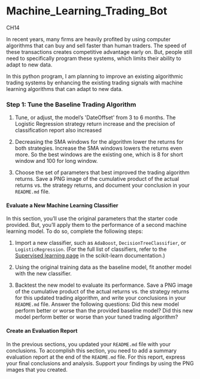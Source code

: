 # Machine_Learning_Trading_Bot
CH14

In recent years, many firms are heavily profited by using computer algorithms that can buy and sell faster than human traders. The speed of these transactions creates competitive advantage early on. But, people still need to specifically program these systems, which limits their ability to adapt to new data. 

In this python program, I am planning to improve an existing algorithmic trading systems by enhancing the existing trading signals with machine learning algorithms that can adapt to new data.

### Step 1: Tune the Baseline Trading Algorithm

1. Tune, or adjust, the model’s 'DateOffset' from 3 to 6 months. The Logistic Regression strategy return increase and the precision of classification report also increased

2. Decreasing the SMA windows for the algorithm lower the returns for both strategies. Increase the SMA windows lowers the returns even more. So the best windows are the existing one, which is 8 for short window and 100 for long window.

3. Choose the set of parameters that best improved the trading algorithm returns. Save a PNG image of the cumulative product of the actual returns vs. the strategy returns, and document your conclusion in your `README.md` file.

#### Evaluate a New Machine Learning Classifier

In this section, you’ll use the original parameters that the starter code provided. But, you’ll apply them to the performance of a second machine learning model. To do so, complete the following steps:

1. Import a new classifier, such as `AdaBoost`, `DecisionTreeClassifier`, or `LogisticRegression`. (For the full list of classifiers, refer to the [Supervised learning page](https://scikit-learn.org/stable/supervised_learning.html) in the scikit-learn documentation.)

2. Using the original training data as the baseline model, fit another model with the new classifier.

3. Backtest the new model to evaluate its performance. Save a PNG image of the cumulative product of the actual returns vs. the strategy returns for this updated trading algorithm, and write your conclusions in your `README.md` file. Answer the following questions: Did this new model perform better or worse than the provided baseline model? Did this new model perform better or worse than your tuned trading algorithm?

#### Create an Evaluation Report

In the previous sections, you updated your `README.md` file with your conclusions. To accomplish this section, you need to add a summary evaluation report at the end of the `README.md` file. For this report, express your final conclusions and analysis. Support your findings by using the PNG images that you created.


